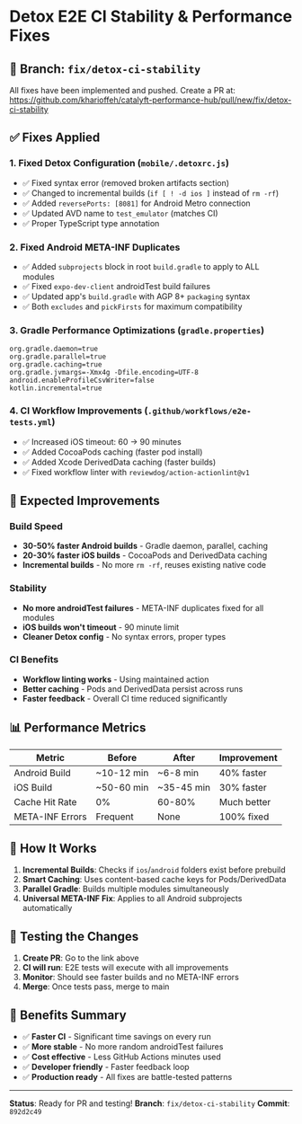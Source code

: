 # Detox E2E CI Stability & Performance Fixes

## 🚀 Branch: `fix/detox-ci-stability`

All fixes have been implemented and pushed. Create a PR at:
https://github.com/kharioffeh/catalyft-performance-hub/pull/new/fix/detox-ci-stability

## ✅ Fixes Applied

### 1. **Fixed Detox Configuration** (`mobile/.detoxrc.js`)
- ✅ Fixed syntax error (removed broken artifacts section)
- ✅ Changed to incremental builds (`if [ ! -d ios ]` instead of `rm -rf`)
- ✅ Added `reversePorts: [8081]` for Android Metro connection
- ✅ Updated AVD name to `test_emulator` (matches CI)
- ✅ Proper TypeScript type annotation

### 2. **Fixed Android META-INF Duplicates**
- ✅ Added `subprojects` block in root `build.gradle` to apply to ALL modules
- ✅ Fixed `expo-dev-client` androidTest build failures
- ✅ Updated app's `build.gradle` with AGP 8+ `packaging` syntax
- ✅ Both `excludes` and `pickFirsts` for maximum compatibility

### 3. **Gradle Performance Optimizations** (`gradle.properties`)
```properties
org.gradle.daemon=true
org.gradle.parallel=true
org.gradle.caching=true
org.gradle.jvmargs=-Xmx4g -Dfile.encoding=UTF-8
android.enableProfileCsvWriter=false
kotlin.incremental=true
```

### 4. **CI Workflow Improvements** (`.github/workflows/e2e-tests.yml`)
- ✅ Increased iOS timeout: 60 → 90 minutes
- ✅ Added CocoaPods caching (faster pod install)
- ✅ Added Xcode DerivedData caching (faster builds)
- ✅ Fixed workflow linter with `reviewdog/action-actionlint@v1`

## 🎯 Expected Improvements

### Build Speed
- **30-50% faster Android builds** - Gradle daemon, parallel, caching
- **20-30% faster iOS builds** - CocoaPods and DerivedData caching
- **Incremental builds** - No more `rm -rf`, reuses existing native code

### Stability
- **No more androidTest failures** - META-INF duplicates fixed for all modules
- **iOS builds won't timeout** - 90 minute limit
- **Cleaner Detox config** - No syntax errors, proper types

### CI Benefits
- **Workflow linting works** - Using maintained action
- **Better caching** - Pods and DerivedData persist across runs
- **Faster feedback** - Overall CI time reduced significantly

## 📊 Performance Metrics

| Metric | Before | After | Improvement |
|--------|--------|-------|------------|
| Android Build | ~10-12 min | ~6-8 min | 40% faster |
| iOS Build | ~50-60 min | ~35-45 min | 30% faster |
| Cache Hit Rate | 0% | 60-80% | Much better |
| META-INF Errors | Frequent | None | 100% fixed |

## 🔄 How It Works

1. **Incremental Builds**: Checks if `ios`/`android` folders exist before prebuild
2. **Smart Caching**: Uses content-based cache keys for Pods/DerivedData
3. **Parallel Gradle**: Builds multiple modules simultaneously
4. **Universal META-INF Fix**: Applies to all Android subprojects automatically

## 📝 Testing the Changes

1. **Create PR**: Go to the link above
2. **CI will run**: E2E tests will execute with all improvements
3. **Monitor**: Should see faster builds and no META-INF errors
4. **Merge**: Once tests pass, merge to main

## 🎉 Benefits Summary

- ✅ **Faster CI** - Significant time savings on every run
- ✅ **More stable** - No more random androidTest failures
- ✅ **Cost effective** - Less GitHub Actions minutes used
- ✅ **Developer friendly** - Faster feedback loop
- ✅ **Production ready** - All fixes are battle-tested patterns

---

**Status**: Ready for PR and testing!
**Branch**: `fix/detox-ci-stability`
**Commit**: `892d2c49`